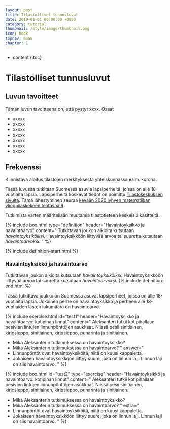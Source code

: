 ```yaml
---
layout: post
title: Tilastolliset tunnusluvut
date: 2019-01-01 00:00:00 +0800
category: tutorial
thumbnail: /style/image/thumbnail.png
icon: book
topnav: maa8
chapter: 1
---
```


* content
{:toc}

# Tilastolliset tunnusluvut
## Luvun tavoitteet
Tämän luvun tavoitteena on, että pystyt xxxx. Osaat
* xxxxx
* xxxxx
* xxxxx
* xxxxx
* xxxxx
* xxxxx
* xxxxx
## Frekvenssi
Kiinnistava aloitus tilastojen merkityksestä yhteiskunnassa esim. korona.

Tässä luvussa tutkitaan Suomessa asuvia lapsiperheitä, joissa on alle 18-vuotiaita lapsia. Lapsiperheitä koskevat tiedot on poimittu <a href="https://www.stat.fi/">Tilastokeskuksen sivulta</a>. Tämä lähestyminen seuraa <a href="http://yle.fi/plus/abitreenit/2020/kevat/2020-03-18_N_fi/index.html#6">kevään 2020 lyhyen matematiikan ylioppilaskokeen tehtävää 6</a>.

Tutkimista varten määritellään muutamia tilastotieteen keskeisiä käsitteitä.


{% include box.html 
type="definition"
header="Havaintoyksikkö ja havaintoarvo" 
content="
Tutkittavan joukon alkioita kutsutaan *havaintoyksiköiksi*. Havaintoyksikköön liittyvää arvoa tai suuretta kutsutaan *havaintoarvoksi*.
" %}

{% include definition-start.html %}
### Havaintoyksikkö ja havaintoarvo
Tutkittavan joukon alkioita kutsutaan <em>havaintoyksiköiksi</em>. Havaintoyksikköön liittyvää arvoa tai suuretta kutsutaan <em>havaintoarvoksi</em>.
{% include definition-end.html %}

Tässä tutkittava joukko on Suomessa asuvat lapsiperheet, joissa on alle 18-vuotiaita lapsia. Jokainen perhe on havaintoyksikkö ja perheen alle 18-vuotiaiden lasten lukumäärä on havaintoarvo. 

{% include exercise.html 
  id="test1" 
  header="Havaintoyksikkö ja havaintoarvo: kotipihan linnut" 
  content="
Aleksanteri tutkii kotipihallaan pesivien lintujen linnunpönttöjen asukkaat. Niissä pesii sinitiainen, kirjosieppo, sinitiainen, kirjosieppo, punarinta ja sinitiainen.
* Mikä Aleksanterin tutkimuksessa on havaintoyksikkö? 
* Mikä Aleksanterin tutkimuksessa on havaintoarvo?
  " 
  answer="
* Linnunpöntöt ovat havaintoyksiköitä, niitä on kuusi kappaletta. 
* Jokaiseen havaintoyksikköön liittyy suure, joka on linnun laji. Linnun laji on siis havaintoarvo.
  " %}
  
{% include box.html 
id="test2" 
type="exercise"
header="Havaintoyksikkö ja havaintoarvo: kotipihan linnut" 
content="
Aleksanteri tutkii kotipihallaan pesivien lintujen linnunpönttöjen asukkaat. Niissä pesii sinitiainen, kirjosieppo, sinitiainen, kirjosieppo, punarinta ja sinitiainen.
* Mikä Aleksanterin tutkimuksessa on havaintoyksikkö? 
* Mikä Aleksanterin tutkimuksessa on havaintoarvo?
" 
extra="
* Linnunpöntöt ovat havaintoyksiköitä, niitä on kuusi kappaletta. 
* Jokaiseen havaintoyksikköön liittyy suure, joka on linnun laji. Linnun laji on siis havaintoarvo.
" %}
  
  
